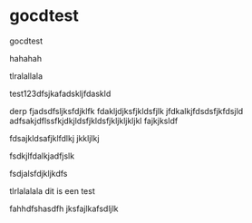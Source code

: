 # gocdtest
gocdtest


hahahah

tlralallala


test123dfsjkafadskljfdaskld



derp
fjadsdfsljksfdjklfk
fdakljdjksfjkldsfjlk
jfdkalkjfdsdsfjkfdsjld
adfsakjdflssfkjdkjldsfjkldsfjkljkljkljkl
fajkjksldf

fdsajkldsafjklfdlkj
jkkljlkj

fsdkjlfdalkjadfjslk

fsdjalsfdjkljkdfs


tlrlalalala
dit is een test


fahhdfshasdfh
jksfajlkafsdljlk
